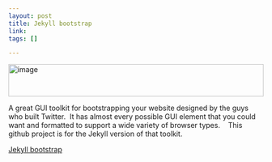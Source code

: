 ```yaml
--- 
layout: post
title: Jekyll bootstrap
link: 
tags: []

---
```


<p><a href="http://joshkerr.s3.amazonaws.com/images/image.png"><img style="background-image: none; border-bottom: 0px; border-left: 0px; padding-left: 0px; padding-right: 0px; display: inline; border-top: 0px; border-right: 0px; padding-top: 0px" title="image" border="0" alt="image" src="http://joshkerr.s3.amazonaws.com/images/image_thumb.png" width="504" height="64"></a></p> <p>A great GUI toolkit for bootstrapping your website designed by the guys who built Twitter.&nbsp; It has almost every possible GUI element that you could want and formatted to support a wide variety of browser types.&nbsp;&nbsp;&nbsp; This github project is for the Jekyll version of that toolkit.</p> <p><a href="http://nhoss2.github.com/jekyll-bootstrap">Jekyll bootstrap</a></p>
